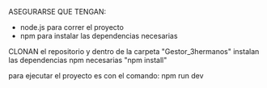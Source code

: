 ASEGURARSE QUE TENGAN:
- node.js para correr el proyecto
- npm para instalar las dependencias necesarias

CLONAN el repositorio y dentro de la carpeta "Gestor_3hermanos" instalan las dependencias npm necesarias
"npm install"

para ejecutar el proyecto es con el comando: npm run dev
